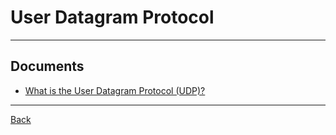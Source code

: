# User Datagram Protocol

---

## Documents

- [What is the User Datagram Protocol (UDP)?](https://www.cloudflare.com/learning/ddos/glossary/user-datagram-protocol-udp/)

---

[Back](./../readme.md)
